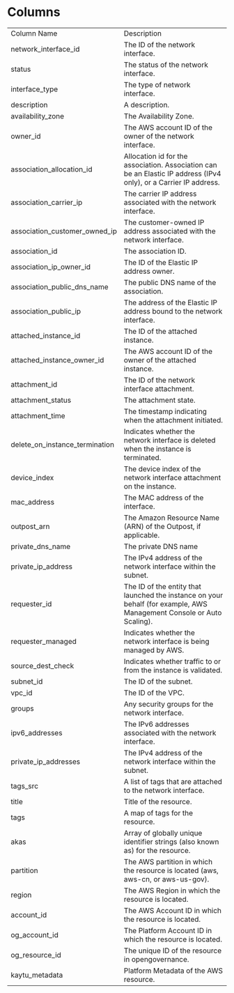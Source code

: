# Columns  

<table>
	<tr><td>Column Name</td><td>Description</td></tr>
	<tr><td>network_interface_id</td><td>The ID of the network interface.</td></tr>
	<tr><td>status</td><td>The status of the network interface.</td></tr>
	<tr><td>interface_type</td><td>The type of network interface.</td></tr>
	<tr><td>description</td><td>A description.</td></tr>
	<tr><td>availability_zone</td><td>The Availability Zone.</td></tr>
	<tr><td>owner_id</td><td>The AWS account ID of the owner of the network interface.</td></tr>
	<tr><td>association_allocation_id</td><td>Allocation id for the association. Association can be an Elastic IP address (IPv4 only), or a Carrier IP address.</td></tr>
	<tr><td>association_carrier_ip</td><td>The carrier IP address associated with the network interface.</td></tr>
	<tr><td>association_customer_owned_ip</td><td>The customer-owned IP address associated with the network interface.</td></tr>
	<tr><td>association_id</td><td>The association ID.</td></tr>
	<tr><td>association_ip_owner_id</td><td>The ID of the Elastic IP address owner.</td></tr>
	<tr><td>association_public_dns_name</td><td>The public DNS name of the association.</td></tr>
	<tr><td>association_public_ip</td><td>The address of the Elastic IP address bound to the network interface.</td></tr>
	<tr><td>attached_instance_id</td><td>The ID of the attached instance.</td></tr>
	<tr><td>attached_instance_owner_id</td><td>The AWS account ID of the owner of the attached instance.</td></tr>
	<tr><td>attachment_id</td><td>The ID of the network interface attachment.</td></tr>
	<tr><td>attachment_status</td><td>The attachment state.</td></tr>
	<tr><td>attachment_time</td><td>The timestamp indicating when the attachment initiated.</td></tr>
	<tr><td>delete_on_instance_termination</td><td>Indicates whether the network interface is deleted when the instance is terminated.</td></tr>
	<tr><td>device_index</td><td>The device index of the network interface attachment on the instance.</td></tr>
	<tr><td>mac_address</td><td>The MAC address of the interface.</td></tr>
	<tr><td>outpost_arn</td><td>The Amazon Resource Name (ARN) of the Outpost, if applicable.</td></tr>
	<tr><td>private_dns_name</td><td>The private DNS name</td></tr>
	<tr><td>private_ip_address</td><td>The IPv4 address of the network interface within the subnet.</td></tr>
	<tr><td>requester_id</td><td>The ID of the entity that launched the instance on your behalf (for example, AWS Management Console or Auto Scaling).</td></tr>
	<tr><td>requester_managed</td><td>Indicates whether the network interface is being managed by AWS.</td></tr>
	<tr><td>source_dest_check</td><td>Indicates whether traffic to or from the instance is validated.</td></tr>
	<tr><td>subnet_id</td><td>The ID of the subnet.</td></tr>
	<tr><td>vpc_id</td><td>The ID of the VPC.</td></tr>
	<tr><td>groups</td><td>Any security groups for the network interface.</td></tr>
	<tr><td>ipv6_addresses</td><td>The IPv6 addresses associated with the network interface.</td></tr>
	<tr><td>private_ip_addresses</td><td>The IPv4 address of the network interface within the subnet.</td></tr>
	<tr><td>tags_src</td><td>A list of tags that are attached to the network interface.</td></tr>
	<tr><td>title</td><td>Title of the resource.</td></tr>
	<tr><td>tags</td><td>A map of tags for the resource.</td></tr>
	<tr><td>akas</td><td>Array of globally unique identifier strings (also known as) for the resource.</td></tr>
	<tr><td>partition</td><td>The AWS partition in which the resource is located (aws, aws-cn, or aws-us-gov).</td></tr>
	<tr><td>region</td><td>The AWS Region in which the resource is located.</td></tr>
	<tr><td>account_id</td><td>The AWS Account ID in which the resource is located.</td></tr>
	<tr><td>og_account_id</td><td>The Platform Account ID in which the resource is located.</td></tr>
	<tr><td>og_resource_id</td><td>The unique ID of the resource in opengovernance.</td></tr>
	<tr><td>kaytu_metadata</td><td>Platform Metadata of the AWS resource.</td></tr>
</table>